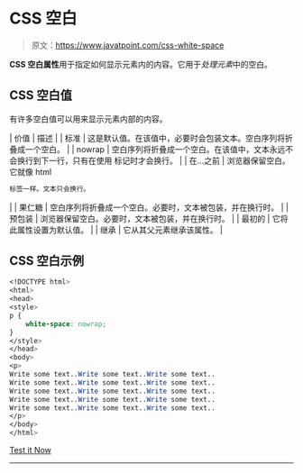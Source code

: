 # CSS 空白

> 原文：<https://www.javatpoint.com/css-white-space>

**CSS 空白属性**用于指定如何显示元素内的内容。它用于*处理元素*中的空白。

## CSS 空白值

有许多空白值可以用来显示元素内部的内容。

| 价值 | 描述 |
| 标准 | 这是默认值。在该值中，必要时会包装文本。空白序列将折叠成一个空白。 |
| nowrap | 空白序列将折叠成一个空白。在该值中，文本永远不会换行到下一行，只有在使用
标记时才会换行。 |
| 在…之前 | 浏览器保留空白。它就像 html

```css
标签一样。文本只会换行。
```

 |
| 果仁糖 | 空白序列将折叠成一个空白。必要时，文本被包装，并在换行时。 |
| 预包装 | 浏览器保留空白。必要时，文本被包装，并在换行时。 |
| 最初的 | 它将此属性设置为默认值。 |
| 继承 | 它从其父元素继承该属性。 |

## CSS 空白示例

```css
<!DOCTYPE html>
<html>
<head>
<style>
p {
    white-space: nowrap;
}
</style>
</head>
<body>
<p>
Write some text..Write some text..Write some text..
Write some text..Write some text..Write some text..
Write some text..Write some text..Write some text..
Write some text..Write some text..Write some text..
Write some text..Write some text..Write some text..
</p>
</body>
</html>

```

[Test it Now](https://www.javatpoint.com/oprweb/test.jsp?filename=csswhitespace1)

* * *